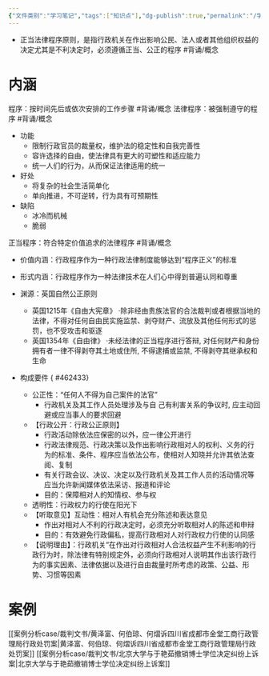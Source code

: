 ```yaml
---
{"文件类别":"学习笔记","tags":["知识点"],"dg-publish":true,"permalink":"/学习笔记studyup/知识点cheese/正当法律程序原则/","dgPassFrontmatter":true,"created":"2024-09-19T20:39:40.205+08:00","updated":"2024-09-26T15:10:25.708+08:00"}
---
```


- 正当法律程序原则，是指行政机关在作出影响公民、法人或者其他组织权益的决定尤其是不利决定时，必须遵循正当、公正的程序 #背诵/概念 

# 内涵
程序：按时间先后或依次安排的工作步骤 #背诵/概念 
法律程序：被强制遵守的程序 #背诵/概念 
- 功能
	- 限制行政官员的裁量权，维护法的稳定性和自我完善性
	- 容许选择的自由，使法律具有更大的可塑性和适应能力
	- 统一人们的行为，从而保证法律适用的统一
- 好处
	- 将复杂的社会生活简单化
	- 单向推进，不可逆转，行为具有可预期性
- 缺陷
	- 冰冷而机械
	- 脆弱

正当程序：符合特定价值追求的法律程序 #背诵/概念 
- 价值内涵：行政程序作为一种行政法律制度能够达到“程序正义”的标准
- 形式内涵：行政程序作为一种法律技术在人们心中得到普遍认同和尊重
- 渊源：英国自然公正原则
	- 英国1215年《自由大宪章》
	·除非经由贵族法官的合法裁判或者根据当地的法律，不得对任何自由民实施监禁、剥夺财产、流放及其他任何形式的惩罚，也不受攻击和驱逐
	- 英国1354年《自由律》
	·未经法律的正当程序进行答辩, 对任何财产和身份拥有者一律不得剥夺其土地或住所, 不得逮捕或监禁, 不得剥夺其继承权和生命
- 构成要件
{ #462433}

	- 公正性：“任何人不得为自己案件的法官”
		- 行政机关及其工作人员处理涉及与自 己有利害关系的争议时, 应主动回避或应当事人的要求回避
	- 【行政公开：行政公正原则】
		- 行政活动除依法应保密的以外，应一律公开进行
		- 行政法律规范、行政决策以及作出影响行政相对人的权利、义务的行为的标准、条件、程序应当依法公布，使相对人知晓并允许其依法查阅、复制
		- 有关行政会议、决议、决定以及行政机关及其工作人员的活动情况等应当允许新闻媒体依法采访、报道和评论
		- 目的：保障相对人的知情权、参与权
	- 透明性：行政权力的行使在阳光下
	- 【听取意见】互动性：相对人有机会充分陈述和表达意见
		- 作出对相对人不利的行政决定时，必须充分听取相对人的陈述和申辩
		- 目的：有效避免行政偏私，提高行政相对人对行政权力行使的认同感
	- 【说明理由】：行政机关“在作出对行政相对人合法权益产生不利影响的行政行为时，除法律有特别规定外，必须向行政相对人说明其作出该行政行为的事实因素、法律依据以及进行自由裁量时所考虑的政策、公益、形势、习惯等因素

# 案例
[[案例分析case/裁判文书/黄泽富、何伯琼、何熠诉四川省成都市金堂工商行政管理局行政处罚案\|黄泽富、何伯琼、何熠诉四川省成都市金堂工商行政管理局行政处罚案]]
[[案例分析case/裁判文书/北京大学与于艳茹撤销博士学位决定纠纷上诉案\|北京大学与于艳茹撤销博士学位决定纠纷上诉案]]
